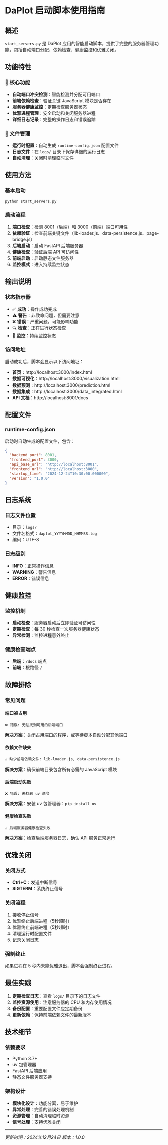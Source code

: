 # DaPlot 启动脚本使用指南

## 概述

`start_servers.py` 是 DaPlot 应用的智能启动脚本，提供了完整的服务器管理功能，包括自动端口分配、依赖检查、健康监控和优雅关闭。

## 功能特性

### 🚀 核心功能
- **自动端口冲突检测**：智能检测并分配可用端口
- **前端依赖检查**：验证关键 JavaScript 模块是否存在
- **服务器健康监控**：定期检查服务器状态
- **优雅进程管理**：安全启动和关闭服务器进程
- **详细日志记录**：完整的操作日志和错误追踪

### 📁 文件管理
- **运行时配置**：自动生成 `runtime-config.json` 配置文件
- **日志文件**：在 `logs/` 目录下保存详细的运行日志
- **自动清理**：关闭时清理临时文件

## 使用方法

### 基本启动
```bash
python start_servers.py
```

### 启动流程
1. **端口检查**：检测 8001（后端）和 3000（前端）端口可用性
2. **依赖验证**：检查前端关键文件（lib-loader.js、data-persistence.js、page-bridge.js）
3. **后端启动**：启动 FastAPI 后端服务器
4. **健康检查**：验证后端 API 可访问性
5. **前端启动**：启动静态文件服务器
6. **监控模式**：进入持续监控状态

## 输出说明

### 状态指示器
- ✅ **成功**：操作成功完成
- ⚠️ **警告**：非致命问题，但需要注意
- ❌ **错误**：严重问题，可能影响功能
- 🔍 **检查**：正在进行状态检查
- 🔄 **监控**：持续监控状态

### 访问地址
启动成功后，脚本会显示以下访问地址：
- **首页**：http://localhost:3000/index.html
- **数据可视化**：http://localhost:3000/visualization.html
- **数据预测**：http://localhost:3000/prediction.html
- **数据集成**：http://localhost:3000/data_integrated.html
- **API 文档**：http://localhost:8001/docs

## 配置文件

### runtime-config.json
启动时自动生成的配置文件，包含：
```json
{
  "backend_port": 8001,
  "frontend_port": 3000,
  "api_base_url": "http://localhost:8001",
  "frontend_url": "http://localhost:3000",
  "startup_time": "2024-12-24T10:30:00.000000",
  "version": "1.0.0"
}
```

## 日志系统

### 日志文件位置
- 目录：`logs/`
- 文件名格式：`daplot_YYYYMMDD_HHMMSS.log`
- 编码：UTF-8

### 日志级别
- **INFO**：正常操作信息
- **WARNING**：警告信息
- **ERROR**：错误信息

## 健康监控

### 监控机制
- **启动检查**：服务器启动后立即验证可访问性
- **定期检查**：每 30 秒检查一次服务器健康状态
- **异常检测**：监控进程意外终止

### 健康检查端点
- **后端**：`/docs` 端点
- **前端**：根路径 `/`

## 故障排除

### 常见问题

#### 端口被占用
```
❌ 错误: 无法找到可用的后端端口
```
**解决方案**：关闭占用端口的程序，或等待脚本自动分配其他端口

#### 依赖文件缺失
```
⚠️ 缺少前端依赖文件: lib-loader.js, data-persistence.js
```
**解决方案**：确保前端目录包含所有必需的 JavaScript 模块

#### 后端启动失败
```
❌ 错误: 未找到 uv 命令
```
**解决方案**：安装 uv 包管理器：`pip install uv`

#### 健康检查失败
```
⚠️ 后端服务器健康检查失败
```
**解决方案**：检查后端服务器日志，确认 API 服务正常运行

## 优雅关闭

### 关闭方式
- **Ctrl+C**：发送中断信号
- **SIGTERM**：系统终止信号

### 关闭流程
1. 接收停止信号
2. 优雅终止后端进程（5秒超时）
3. 优雅终止前端进程（5秒超时）
4. 清理运行时配置文件
5. 记录关闭日志

### 强制终止
如果进程在 5 秒内未能优雅退出，脚本会强制终止进程。

## 最佳实践

1. **定期检查日志**：查看 `logs/` 目录下的日志文件
2. **监控资源使用**：注意服务器的 CPU 和内存使用情况
3. **备份配置**：重要配置文件应定期备份
4. **更新依赖**：保持前端依赖文件的最新版本

## 技术细节

### 依赖要求
- Python 3.7+
- uv 包管理器
- FastAPI 后端应用
- 静态文件服务器支持

### 架构设计
- **模块化设计**：功能分离，易于维护
- **异常处理**：完善的错误处理机制
- **资源管理**：自动清理临时资源
- **信号处理**：支持优雅关闭

---

*更新时间：2024年12月24日*
*版本：1.0.0*